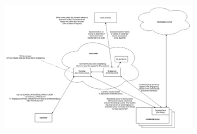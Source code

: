 ![architecture diagram](https://github.com/Camouflage-Project/architecture/blob/master/singleproxy.png?raw=true)
